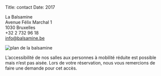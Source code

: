 Title: contact
Date: 2017



La Balsamine  
Avenue Félix Marchal 1  
1030 Bruxelles  
+32 2 732 96 18  
[info@balsamine.be](mailto:info@balsamine.be)  

![plan de la balsamine](/images/map.svg)


L’accessibilité de nos salles aux personnes à mobilité réduite est possible mais n’est pas aisée. Lors de votre réservation, nous vous remercions de faire une demande pour cet accès.
